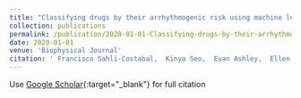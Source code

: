 ```yaml
---
title: "Classifying drugs by their arrhythmogenic risk using machine learning"
collection: publications
permalink: /publication/2020-01-01-Classifying-drugs-by-their-arrhythmogenic-risk-using-machine-learning
date: 2020-01-01
venue: 'Biophysical Journal'
citation: ' Francisco Sahli-Costabal,  Kinya Seo,  Euan Ashley,  Ellen Kuhl, &quot;Classifying drugs by their arrhythmogenic risk using machine learning.&quot; Biophysical Journal, 2020.'
---
```

Use [Google Scholar](https://scholar.google.com/scholar?q=Classifying+drugs+by+their+arrhythmogenic+risk+using+machine+learning){:target="_blank"} for full citation